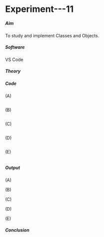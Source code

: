 # Experiment---11 

##### Aim 
To study and implement Classes and Objects.  

##### Software 
VS Code 

##### Theory  

##### Code 

(A) <br> 
```
```

(B) <br> 
```
```

(C) <br> 
```
```

(D) <br> 
```
```

(E) <br> 
```
```

##### Output 

(A) <br> 
![]()

(B) <br> 
![]() 

(C) <br> 
![]() 

(D) <br> 
![]() 

(E) <br> 
![]()

##### Conclusion 
